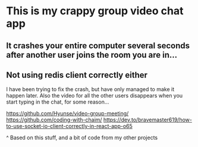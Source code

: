 # This is my crappy group video chat app
## It crashes your entire computer several seconds after another user joins the room you are in...
## Not using redis client correctly either

I have been trying to fix the crash, but have only managed to make it happen later.
Also the video for all the other users disappears when you start typing in the chat, for some reason...

https://github.com/Hyunse/video-group-meeting/
https://github.com/coding-with-chaim/
https://dev.to/bravemaster619/how-to-use-socket-io-client-correctly-in-react-app-o65

^ Based on this stuff, and a bit of code from my other projects